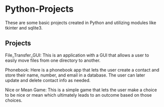 # Python-Projects

These are some basic projects created in Python and utilizing modules like tkinter and sqlite3.


## Projects

File_Transfer_GUI: This is an application with a GUI that allows a user to easily move files from one directory to another.


Phonebook: Here is a phonebook app that lets the user create a contact and store their name, number, and email in a database. The user can later update and delete contact info as needed.


Nice or Mean Game: This is a simple game that lets the user make a choice to be nice or mean which ultimately leads to an outcome based on those choices.

